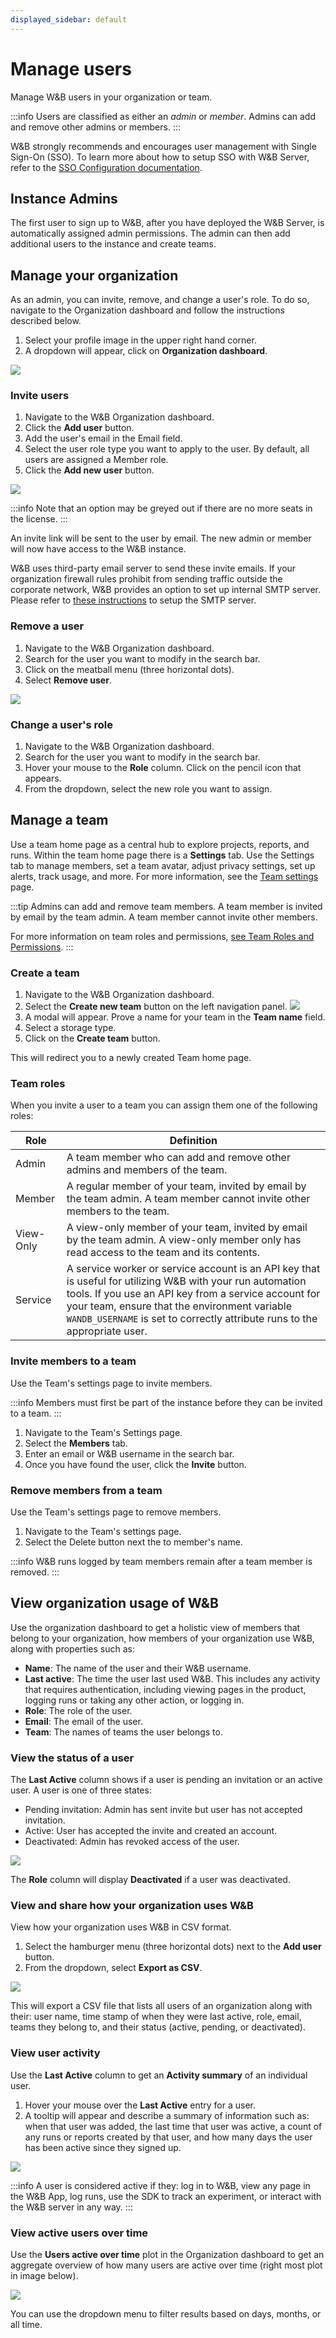 ```yaml
---
displayed_sidebar: default
---
```

# Manage users
Manage W&B users in your organization or team.

:::info
Users are classified as either an _admin_ or _member_. Admins can add and remove other admins or members.
:::

W&B strongly recommends and encourages user management with Single Sign-On (SSO). To learn more about how to setup SSO with W&B Server, refer to the [SSO Configuration documentation](./sso.md).



## Instance Admins

The first user to sign up to W&B, after you have deployed the W&B Server, is automatically assigned admin permissions. The admin can then add additional users to the instance and create teams.
## Manage your organization
As an admin, you can invite, remove, and change a user's role. To do so, navigate to the Organization dashboard and follow the instructions described below.

1. Select your profile image in the upper right hand corner.
2. A dropdown will appear, click on **Organization dashboard**.

![](/images/hosting/how_get_to_dashboard.png)

### Invite users

1. Navigate to the W&B Organization dashboard.
2. Click the **Add user** button.
3. Add the user's email in the Email field.
4. Select the user role type you want to apply to the user. By default, all users are assigned a Member role.
5. Click the **Add new user** button.

![](/images/hosting/org_dashboard_add_user.png)

:::info
Note that an option may be greyed out if there are no more seats in the license.
:::

An invite link will be sent to the user by email. The new admin or member will now have access to the W&B instance.

W&B uses third-party email server to send these invite emails. If your organization firewall rules prohibit from sending traffic outside the corporate network, W&B provides an option to set up internal SMTP server. Please refer to [these instructions](./smtp.md) to setup the SMTP server.

### Remove a user
1. Navigate to the W&B Organization dashboard.
2. Search for the user you want to modify in the search bar.
3. Click on the meatball menu (three horizontal dots).
4. Select **Remove user**.

![](/images/hosting/remove_user_from_org.png)

### Change a user's role

1. Navigate to the W&B Organization dashboard.
2. Search for the user you want to modify in the search bar.
3. Hover your mouse to the **Role** column. Click on the pencil icon that appears.
4. From the dropdown, select the new role you want to assign.




## Manage a team
Use a team home page as a central hub to explore projects, reports, and runs. Within the team home page there is a **Settings** tab. Use the Settings tab to manage members, set a team avatar, adjust privacy settings, set up alerts, track usage, and more. For more information, see the [Team settings](../app/settings-page/team-settings.md) page.

:::tip
Admins can add and remove team members. A team member is invited by email by the team admin. A team member cannot invite other members.

For more information on team roles and permissions, [see Team Roles and Permissions](../app/features/teams.md#team-roles-and-permissions).
:::

### Create a team

1. Navigate to the W&B Organization dashboard.
2. Select the **Create new team** button on the left navigation panel.
![](/images/hosting/create_new_team.png)
3. A modal will appear. Prove a name for your team in the **Team name** field. 
4. Select a storage type. 
5. Click on the **Create team** button.

This will redirect you to a newly created Team home page. 

### Team roles
When you invite a user to a team you can assign them one of the following roles:

| Role      | Definition                                                                                                                                                                                                                                                                                       |
|-----------|--------------------------------------------------------------------------------------------------------------------------------------------------------------------------------------------------------------------------------------------------------------------------------------------------|
| Admin     | A team member who can add and remove other admins and members of the team.                                                                                                                                                                                                                       |
| Member    | A regular member of your team, invited by email by the team admin. A team member cannot invite other members to the team.                                                                                                                                                                        |
| View-Only | A view-only member of your team, invited by email by the team admin. A view-only member only has read access to the team and its contents.                                                                                                                                                       |
| Service   | A service worker or service account is an API key that is useful for utilizing W&B with your run automation tools. If you use an API key from a service account for your team, ensure that the environment variable `WANDB_USERNAME` is set to correctly attribute runs to the appropriate user. |


### Invite members to a team
Use the Team's settings page to invite members.

:::info
Members must first be part of the instance before they can be invited to a team.
:::

1. Navigate to the Team's Settings page.
2. Select the **Members** tab.
3. Enter an email or W&B username in the search bar.
4. Once you have found the user, click the **Invite** button.


### Remove members from a team

Use the Team's settings page to remove members.

1. Navigate to the Team's settings page.
2. Select the Delete button next the to member's name.

:::info
W&B runs logged by team members remain after a team member is removed.
:::


## View organization usage of W&B
Use the organization dashboard to get a holistic view of members that belong to your organization, how members of your organization use W&B, along with properties such as:

* **Name**: The name of the user and their W&B username.
* **Last active**: The time the user last used W&B. This includes any activity that requires authentication, including viewing pages in the product, logging runs or taking any other action, or logging in.
* **Role**: The role of the user. 
* **Email**: The email of the user.
* **Team**: The names of teams the user belongs to.


### View the status of a user
The **Last Active** column shows if a user is pending an invitation or an active user.  A user is one of three states:

* Pending invitation: Admin has sent invite but user has not accepted invitation. 
* Active: User has accepted the invite and created an account.
* Deactivated: Admin has revoked access of the user.

![](/images/hosting/view_status_of_user.png)

The **Role** column will display **Deactivated** if a user was deactivated. 

### View and share how your organization uses W&B

View how your organization uses W&B in CSV format.

1. Select the hamburger menu (three horizontal dots) next to the **Add user** button.
2. From the dropdown, select **Export as CSV**.

![](/images/hosting/export_org_usage.png)

This will export a CSV file that lists all users of an organization along with their: user name, time stamp of when they were last active, role, email, teams they belong to, and their status (active, pending, or deactivated). 

### View user activity
Use the **Last Active** column to get an **Activity summary** of an individual user. 

1. Hover your mouse over the **Last Active** entry for a user. 
2. A tooltip will appear and describe a summary of information such as: when that user was added, the last time that user was active,  a count of any runs or reports created by that user, and how many days the user has been active since they signed up. 


![](/images/hosting/activity_tooltip.png)

:::info
A user is considered active if they: log in to W&B, view any page in the W&B App, log runs, use the SDK to track an experiment, or interact with the  W&B server in any way.
:::

### View active users over time
Use the **Users active over time**  plot in the Organization dashboard to get an aggregate overview of how many users are active over time (right most plot in image below). 

![](/images/hosting/dashboard_summary.png)

You can use the dropdown menu to filter results based on days, months, or all time.

